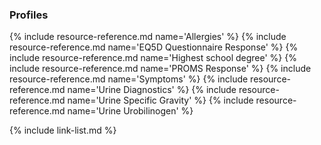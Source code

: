 ### Profiles

{% include resource-reference.md name='Allergies' %}
{% include resource-reference.md name='EQ5D Questionnaire Response' %}
{% include resource-reference.md name='Highest school degree' %}
{% include resource-reference.md name='PROMS Response' %}
{% include resource-reference.md name='Symptoms' %}
{% include resource-reference.md name='Urine Diagnostics' %}
{% include resource-reference.md name='Urine Specific Gravity' %}
{% include resource-reference.md name='Urine Urobilinogen' %}

{% include link-list.md %}

